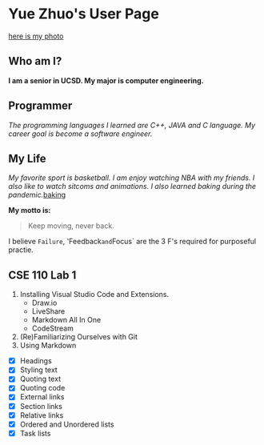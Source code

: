 # Yue Zhuo's User Page
[here is my photo](https://raw.githubusercontent.com/y1zhuo/CSE110/main/picture/YueZhuo.jpg)

## Who am I?
**I am a senior in UCSD. My major is computer engineering.**

## Programmer
*The programming languages I learned are C++, JAVA and C language. My career goal is become a software engineer.*

## My Life
*My favorite sport is basketball. I am enjoy watching NBA with my friends. I also like to watch sitcoms and animations. I also learned baking during the pandemic.*[baking](picture/baking.jpg)

**My motto is:**
> Keep moving, never back.

I believe `Failure`, 'Feedback` and `Focus` are the 3 F's required for purposeful practie.

## CSE 110 Lab 1
1. Installing Visual Studio Code and Extensions.
   - Draw.io 
   - LiveShare
   - Markdown All In One
   - CodeStream
2. (Re)Familiarizing Ourselves with Git
3. Using Markdown
  - [x] Headings
  - [x] Styling text
  - [x] Quoting text
  - [x] Quoting code
  - [x] External links
  - [x] Section links
  - [x] Relative links
  - [x] Ordered and Unordered lists
  - [x] Task lists
